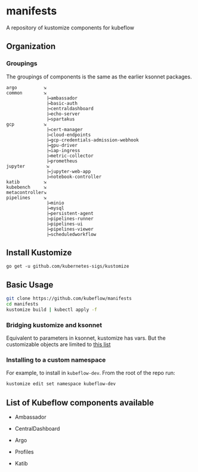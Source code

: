 # manifests
A repository of kustomize components for kubeflow

## Organization

### Groupings

The groupings of components is the same as the earlier ksonnet packages. 

```
argo          ⇲
common        ⇲
              ⎹→ambassador
              ⎹→basic-auth
              ⎹→centraldashboard
              ⎹→echo-server
              ⎹→spartakus
gcp           ⇲                                   
              ⎹→cert-manager
              ⎹→cloud-endpoints
              ⎹→gcp-credentials-admission-webhook
              ⎹→gpu-driver
              ⎹→iap-ingress
              ⎹→metric-collector
              ⎹→prometheus
jupyter        ⇲                                   
              ⎹→jupyter-web-app
              ⎹→notebook-controller
katib         ⇲                                   
kubebench     ⇲                                   
metacontroller⇲                                   
pipelines     ⇲                                   
              ⎹→minio
              ⎹→mysql
              ⎹→persistent-agent
              ⎹→pipelines-runner
              ⎹→pipelines-ui
              ⎹→pipelines-viewer
              ⎹→scheduledworkflow
```

## Install Kustomize

`go get -u github.com/kubernetes-sigs/kustomize`

## Basic Usage

```bash
git clone https://github.com/kubeflow/manifests
cd manifests
kustomize build | kubectl apply -f
```

### Bridging kustomize and ksonnet

Equivalent to parameters in ksonnet, kustomize has vars. But the customizable objects are limited to [this list](https://github.com/kubernetes-sigs/kustomize/blob/master/pkg/transformers/config/defaultconfig/varreference.go)



### Installing to a custom namespace

For example, to install in `kubeflow-dev`. From the root of the repo run:

```bash
kustomize edit set namespace kubeflow-dev
```

## List of Kubeflow components available

* Ambassador

* CentralDashboard

* Argo

* Profiles

* Katib
